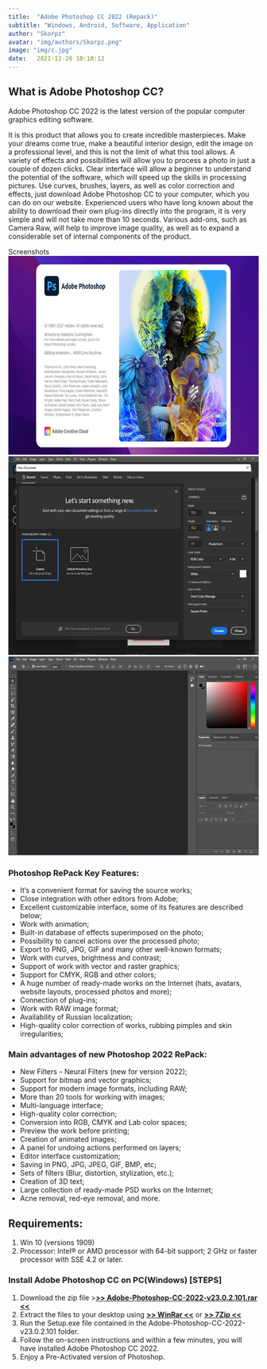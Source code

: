 ```yaml
---
title:  "Adobe Photoshop CC 2022 (Repack)"
subtitle: "Windows, Android, Software, Application"
author: "Skorpz"
avatar: "img/authors/Skorpz.png"
image: "img/c.jpg"
date:   2021-12-28 10:10:12
---
```


## What is Adobe Photoshop CC?

Adobe Photoshop CC 2022 is the latest version of the popular computer graphics editing software. 

It is this product that allows you to create incredible masterpieces. Make your dreams come true, make a beautiful interior design, edit the image on a professional level, and this is not the limit of what this tool allows. A variety of effects and possibilities will allow you to process a photo in just a couple of dozen clicks. Clear interface will allow a beginner to understand the potential of the software, which will speed up the skills in processing pictures.
Use curves, brushes, layers, as well as color correction and effects, just download Adobe Photoshop CC to your computer, which you can do on our website. Experienced users who have long known about the ability to download their own plug-ins directly into the program, it is very simple and will not take more than 10 seconds. Various add-ons, such as Camera Raw, will help to improve image quality, as well as to expand a considerable set of internal components of the product.

Screenshots
<img src="img/post/photoshop/Photoshop-CC.jpg" width="650" height="400">
<img src="img/post/photoshop/Photoshop-CC-Layout.jpg" width="650" height="400">
<img src="img/post/photoshop/Photoshop-CC-Layout-2.jpg" width="650" height="400">

### Photoshop RePack Key Features:
- It’s a convenient format for saving the source works;
- Close integration with other editors from Adobe;
- Excellent customizable interface, some of its features are described below;
- Work with animation;
- Built-in database of effects superimposed on the photo;
- Possibility to cancel actions over the processed photo;
- Export to PNG, JPG, GIF and many other well-known formats;
- Work with curves, brightness and contrast;
- Support of work with vector and raster graphics;
- Support for CMYK, RGB and other colors;
- A huge number of ready-made works on the Internet (hats, avatars, website layouts, processed photos and more);
- Connection of plug-ins;
- Work with RAW image format;
- Availability of Russian localization;
- High-quality color correction of works, rubbing pimples and skin irregularities;

### Main advantages of new Photoshop 2022 RePack:
- New Filters – Neural Filters (new for version 2022);
- Support for bitmap and vector graphics;
- Support for modern image formats, including RAW;
- More than 20 tools for working with images;
- Multi-language interface;
- High-quality color correction;
- Conversion into RGB, CMYK and Lab color spaces;
- Preview the work before printing;
- Creation of animated images;
- A panel for undoing actions performed on layers;
- Editor interface customization;
- Saving in PNG, JPG, JPEG, GIF, BMP, etc;
- Sets of filters (Blur, distortion, stylization, etc.);
- Creation of 3D text;
- Large collection of ready-made PSD works on the Internet;
- Acne removal, red-eye removal, and more.

## Requirements: 
1. Win 10 (versions 1909)
2. Processor: Intel® or AMD processor with 64-bit support; 2 GHz or faster processor with SSE 4.2 or later.

### Install Adobe Photoshop CC on PC(Windows) [STEPS]
1. Download the zip file >[**>> Adobe-Photoshop-CC-2022-v23.0.2.101.rar <<**]()
2. Extract the files to your desktop using [**>> WinRar <<**]() or [**>> 7Zip <<**]()
3. Run the Setup.exe file contained in the Adobe-Photoshop-CC-2022-v23.0.2.101 folder.
4. Follow the on-screen instructions and within a few minutes, you will have installed Adobe Photoshop CC 2022.
5. Enjoy a Pre-Activated version of Photoshop.
